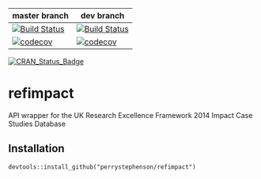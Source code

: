 | master branch | dev branch |
|---|---|
| [![Build Status](https://travis-ci.org/perrystephenson/refimpact.svg?branch=master)](https://travis-ci.org/perrystephenson/refimpact) | [![Build Status](https://travis-ci.org/perrystephenson/refimpact.svg?branch=dev)](https://travis-ci.org/perrystephenson/refimpact) |
| [![codecov](https://codecov.io/gh/perrystephenson/refimpact/branch/master/graph/badge.svg)](https://codecov.io/gh/perrystephenson/refimpact) | [![codecov](https://codecov.io/gh/perrystephenson/refimpact/branch/dev/graph/badge.svg)](https://codecov.io/gh/perrystephenson/refimpact) |
[![CRAN_Status_Badge](http://www.r-pkg.org/badges/version/refimpact)](http://cran.r-project.org/package=refimpact)


# refimpact
API wrapper for the UK Research Excellence Framework 2014 Impact Case Studies Database

## Installation
```
devtools::install_github("perrystephenson/refimpact")
```
